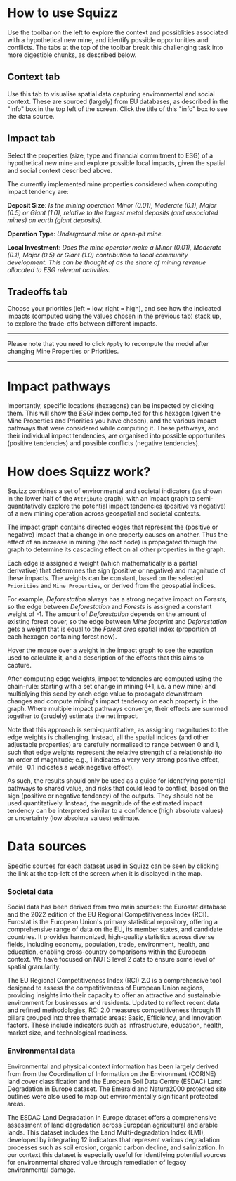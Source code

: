 # How to use Squizz

Use the toolbar on the left to explore the context and possiblities associated with a hypothetical new mine, and identify possible opportunities and conflicts. The tabs at the top of the toolbar break this challenging task into more digestible chunks, as described below.

## Context tab
Use this tab to visualise spatial data capturing environmental and social context. These are sourced (largely) from EU databases, as described in the "info" box in the top left of the screen. Click the title of this "info" box to see the data source.

## Impact tab
Select the properties (size, type and financial commitment to ESG) of a hypothetical new mine and explore possible local impacts, given the spatial and social context described above.

The currently implemented mine properties considered when computing impact tendency are:

**Deposit Size**: *Is the mining operation Minor (0.01), Moderate (0.1), Major (0.5) or Giant (1.0), relative to the largest metal deposits (and associated mines) on earth (giant deposits).*

**Operation Type**: *Underground mine or open-pit mine.*

**Local Investment**: *Does the mine operator make a Minor (0.01), Moderate (0.1), Major (0.5) or Giant (1.0) contribution to local community development. This can be thought of as the share of mining revenue allocated to ESG relevant activities.*

## Tradeoffs tab
Choose your priorities (left = low, right = high), and see how the indicated impacts (computed using the values chosen in the previous tab) stack up, to explore the trade-offs between different impacts.

----

Please note that you need to click `Apply` to recompute the model after changing Mine Properties or Priorities.

----

# Impact pathways

Importantly, specific locations (hexagons) can be inspected by clicking them. This will show the *ESGi* index computed for this hexagon (given the Mine Properties and Priorities you have chosen), and the various impact pathways that were considered while computing it. These pathways, and their individual impact tendencies, are organised into possible opportunites (positive tendencies) and possible conflicts (negative tendencies). 

# How does Squizz work?

Squizz combines a set of environmental and societal indicators (as shown in the lower half of the `Attribute` graph), with an impact graph to semi-quantitatively explore the potential impact tendencies (positive vs negative) of a new mining operation across geospatial and societal contexts.

The impact graph contains directed edges that represent the (positive or negative) impact that a change in one property causes on another. Thus the effect of an increase in mining (the root node) is propagated through the graph to determine its cascading effect on all other properties in the graph.

Each edge is assigned a weight (which mathematically is a partial derivative) that determines the sign (positive or negative) and magnitude of these impacts. The weights can be constant, based on the selected `Priorities` and `Mine Properties`, or derived from the geospatial indices.

 For example, *Deforestation* always has a strong negative impact on *Forests*, so the edge between *Deforestation* and *Forests* is assigned a constant weight of -1. The amount of *Deforestation* depends on the amount of existing forest cover, so the edge between *Mine footprint* and *Deforestation* gets a weight that is equal to the *Forest area* spatial index (proportion of each hexagon containing forest now).

Hover the mouse over a weight in the impact graph to see the equation used to calculate it, and a description of the effects that this aims to capture.

After computing edge weights, impact tendencies are computed using the chain-rule: starting with a set change in mining (+1, i.e. a new mine) and multiplying this seed by each edge value to propagate downstream changes and compute mining's impact tendency on each property in the graph. Where multiple impact pathways converge, their effects are summed together to (crudely) estimate the net impact.

Note that this approach is semi-quantitative, as assigning magnitudes to the edge weights is challenging. Instead, all the spatial indices (and other adjustable properties) are carefully normalised to range between 0 and 1, such that edge weights represent the relative strength of a relationship (to an order of magnitude; e.g., 1 indicates a very very strong positive effect, while -0.1 indicates a weak negative effect). 

As such, the results should only be used as a guide for identifying potential pathways to shared value, and risks that could lead to conflict, based on the sign (positive or negative tendency) of the outputs. They should not be used quantitatively. Instead, the magnitude of the estimated impact tendency can be interpreted similar to a confidence (high absolute values) or uncertainty (low absolute values) estimate. 

# Data sources

Specific sources for each dataset used in Squizz can be seen by clicking the link at the top-left of the screen when it is displayed in the map.

### Societal data
Social data has been derived from two main sources: the Eurostat database and the 2022 edition of the EU Regional Competitiveness Index (RCI). Eurostat is the European Union's primary statistical repository, offering a comprehensive range of data on the EU, its member states, and candidate countries. It provides harmonized, high-quality statistics across diverse fields, including economy, population, trade, environment, health, and education, enabling cross-country comparisons within the European context. We have focused on NUTS level 2 data to ensure some level of spatial granularity.

The EU Regional Competitiveness Index (RCI) 2.0 is a comprehensive tool designed to assess the competitiveness of European Union regions, providing insights into their capacity to offer an attractive and sustainable environment for businesses and residents. Updated to reflect recent data and refined methodologies, RCI 2.0 measures competitiveness through 11 pillars grouped into three thematic areas: Basic, Efficiency, and Innovation factors. These include indicators such as infrastructure, education, health, market size, and technological readiness.

### Environmental data
Environmental and physical context information has been largely derived from from the Coordination of Information on the Environment (CORINE) land cover classification and the European Soil Data Centre (ESDAC) Land Degradation in Europe dataset. The Emerald and Natura2000 protected site outlines were also used to map out environmentally significant protected areas.

The ESDAC Land Degradation in Europe dataset offers a comprehensive assessment of land degradation across European agricultural and arable lands. This dataset includes the Land Multi-degradation Index (LMI), developed by integrating 12 indicators that represent various degradation processes such as soil erosion, organic carbon decline, and salinization.  In our context this dataset is especially useful for identifying potential sources for environmental shared value through remediation of legacy environmental damage.






